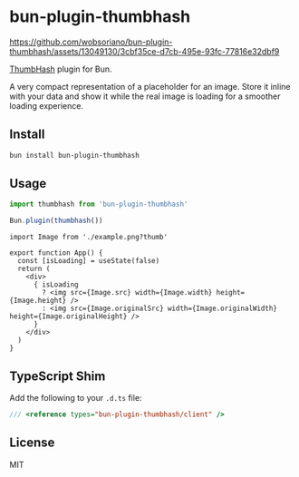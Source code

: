 # bun-plugin-thumbhash



https://github.com/wobsoriano/bun-plugin-thumbhash/assets/13049130/3cbf35ce-d7cb-495e-93fc-77816e32dbf9



[ThumbHash](https://github.com/evanw/thumbhash) plugin for Bun.

A very compact representation of a placeholder for an image. Store it inline with your data and show it while the real image is loading for a smoother loading experience.

## Install

```bash
bun install bun-plugin-thumbhash
```

## Usage

```ts
import thumbhash from 'bun-plugin-thumbhash'

Bun.plugin(thumbhash())
```

```tsx
import Image from './example.png?thumb'

export function App() {
  const [isLoading] = useState(false)
  return (
    <div>
      { isLoading
        ? <img src={Image.src} width={Image.width} height={Image.height} />
        : <img src={Image.originalSrc} width={Image.originalWidth} height={Image.originalHeight} />
      }
    </div>
  )
}
```

## TypeScript Shim

Add the following to your `.d.ts` file:

```ts
/// <reference types="bun-plugin-thumbhash/client" />
```

## License

MIT
